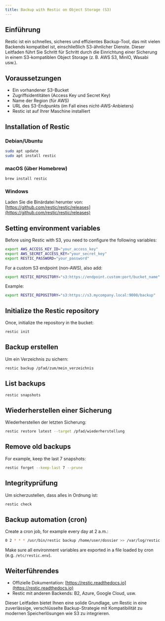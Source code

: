 ```yaml
---
title: Backup with Restic on Object Storage (S3)
---
```


## Einführung

Restic ist ein schnelles, sicheres und effizientes Backup-Tool, das mit vielen Backends kompatibel ist, einschließlich S3-ähnlicher Dienste. Dieser Leitfaden führt Sie Schritt für Schritt durch die Einrichtung einer Sicherung in einem S3-kompatiblen Object Storage (z. B. AWS S3, MinIO, Wasabi usw.).

## Voraussetzungen

*   Ein vorhandener S3-Bucket
*   Zugriffsidentitäten (Access Key und Secret Key)
*   Name der Region (für AWS)
*   URL des S3-Endpunkts (im Fall eines nicht-AWS-Anbieters)
*   Restic ist auf Ihrer Maschine installiert

## Installation of Restic

### Debian/Ubuntu

```bash
sudo apt update
sudo apt install restic
```

### macOS (über Homebrew)

```bash
brew install restic
```

### Windows

Laden Sie die Binärdatei herunter von: [https://github.com/restic/restic/releases](https://github.com/restic/restic/releases)

## Setting environment variables

Before using Restic with S3, you need to configure the following variables:

```bash
export AWS_ACCESS_KEY_ID="your_access_key"
export AWS_SECRET_ACCESS_KEY="your_secret_key"
export RESTIC_PASSWORD="your_password"
```

For a custom S3 endpoint (non-AWS), also add:

```bash
export RESTIC_REPOSITORY="s3:https://endpoint.custom:port/bucket_name"
```

Example:

```bash
export RESTIC_REPOSITORY="s3:https://s3.mycompany.local:9000/backup"
```

## Initialize the Restic repository

Once, initialize the repository in the bucket:

```bash
restic init
```

## Backup erstellen

Um ein Verzeichnis zu sichern:

```bash
restic backup /pfad/zum/mein_verzeichnis
```

## List backups

```bash
restic snapshots
```

## Wiederherstellen einer Sicherung

Wiederherstellen der letzten Sicherung:

```bash
restic restore latest --target /pfad/wiederherstellung
```

## Remove old backups

For example, keep the last 7 snapshots:

```bash
restic forget --keep-last 7 --prune
```

## Integrityprüfung

Um sicherzustellen, dass alles in Ordnung ist:

```bash
restic check
```

## Backup automation (cron)

Create a cron job, for example every day at 2 a.m.:

```bash
0 2 * * * /usr/bin/restic backup /home/user/dossier >> /var/log/restic.log 2>&1
```

Make sure all environment variables are exported in a file loaded by cron (e.g. `/etc/restic.env`).

## Weiterführendes

*   Offizielle Dokumentation: [https://restic.readthedocs.io](https://restic.readthedocs.io)
*   Restic mit anderen Backends: B2, Azure, Google Cloud, usw.

Dieser Leitfaden bietet Ihnen eine solide Grundlage, um Restic in eine zuverlässige, verschlüsselte Backup-Strategie mit Kompatibilität zu modernen Speicherlösungen wie S3 zu integrieren.
